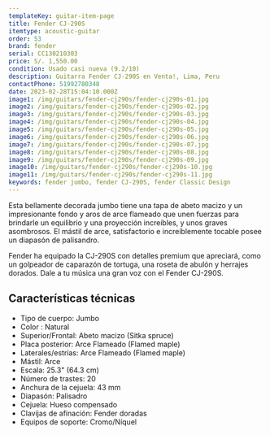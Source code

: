 ```yaml
---
templateKey: guitar-item-page
title: Fender CJ-290S
itemtype: acoustic-guitar
order: 53
brand: fender
serial: CC130210303
price: S/. 1,550.00
condition: Usado casi nueva (9.2/10)
description: Guitarra Fender CJ-290S en Venta!, Lima, Peru
contactPhone: 51992780348
date: 2023-02-28T15:04:10.000Z
image1: /img/guitars/fender-cj290s/fender-cj290s-01.jpg
image2: /img/guitars/fender-cj290s/fender-cj290s-02.jpg
image3: /img/guitars/fender-cj290s/fender-cj290s-03.jpg
image4: /img/guitars/fender-cj290s/fender-cj290s-04.jpg
image5: /img/guitars/fender-cj290s/fender-cj290s-05.jpg
image6: /img/guitars/fender-cj290s/fender-cj290s-06.jpg
image7: /img/guitars/fender-cj290s/fender-cj290s-07.jpg
image8: /img/guitars/fender-cj290s/fender-cj290s-08.jpg
image9: /img/guitars/fender-cj290s/fender-cj290s-09.jpg
image10: /img/guitars/fender-cj290s/fender-cj290s-10.jpg
image11: /img/guitars/fender-cj290s/fender-cj290s-11.jpg
keywords: fender jumbo, fender CJ-290S, fender Classic Design
---
```

Esta bellamente decorada jumbo tiene una tapa de abeto macizo y un impresionante fondo y aros de arce flameado que unen fuerzas para brindarle un equilibrio y una proyección increíbles, y unos graves asombrosos. El mástil de arce, satisfactorio e increíblemente tocable posee un diapasón de palisandro.

Fender ha equipado la CJ-290S con detalles premium que apreciará, como un golpeador de caparazón de tortuga, una roseta de abulón y herrajes dorados. Dale a tu música una gran voz con el Fender CJ-290S.

## Características técnicas

* Tipo de cuerpo: Jumbo
* Color : Natural
* Superior/Frontal: Abeto macizo (Sitka spruce)
* Placa posterior: Arce Flameado (Flamed maple)
* Laterales/estrías: Arce Flameado (Flamed maple)
* Mástil: Arce
* Escala: 25.3" (64.3 cm)
* Número de trastes: 20
* Anchura de la cejuela: 43 mm
* Diapasón: Palisadro
* Cejuela: Hueso compensado
* Clavijas de afinación: Fender doradas
* Equipos de soporte: Cromo/Níquel

